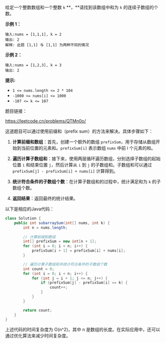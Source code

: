 给定一个整数数组和一个整数 `k` **，**请找到该数组中和为 `k` 的连续子数组的个数。

 

**示例 1：**

```
输入:nums = [1,1,1], k = 2
输出: 2
解释: 此题 [1,1] 与 [1,1] 为两种不同的情况
```

**示例 2：**

```
输入:nums = [1,2,3], k = 3
输出: 2
```

 

**提示:**

- `1 <= nums.length <= 2 * 104`
- `-1000 <= nums[i] <= 1000`
- `-107 <= k <= 107`





题目链接：

https://leetcode.cn/problems/QTMn0o/







这道题目可以通过使用前缀和（prefix sum）的方法来解决。具体步骤如下：

1. **计算前缀和数组**：首先，创建一个额外的数组 `prefixSum`，用于存储从数组开始到当前位置的元素和。`prefixSum[i]` 表示数组 `nums` 中前 i 个元素的和。

2. **遍历计算子数组和**：接下来，使用两层循环遍历数组，分别选择子数组的起始位置 `i` 和结束位置 `j`，然后计算从 `i` 到 `j` 的子数组和。子数组和可以通过 `prefixSum[j] - prefixSum[i] + nums[i]` 计算得到。

3. **统计符合条件的子数组个数**：在计算子数组和的过程中，统计满足和为 `k` 的子数组个数。

4. **返回结果**：返回最终的统计结果。

以下是相应的Java代码：

```java
class Solution {
    public int subarraySum(int[] nums, int k) {
        int n = nums.length;
        
        // 计算前缀和数组
        int[] prefixSum = new int[n + 1];
        for (int i = 0; i < n; i++) {
            prefixSum[i + 1] = prefixSum[i] + nums[i];
        }

        // 遍历计算子数组和并统计符合条件的子数组个数
        int count = 0;
        for (int i = 0; i < n; i++) {
            for (int j = i + 1; j <= n; j++) {
                if (prefixSum[j] - prefixSum[i] == k) {
                    count++;
                }
            }
        }

        return count;
    }
}
```

上述代码的时间复杂度为 O(n^2)，其中 n 是数组的长度。在实际应用中，还可以通过优化算法来减少时间复杂度。
